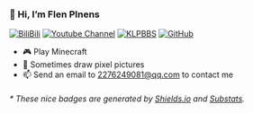 ### 👋 Hi, I’m Flen Plnens

[![BiliBili](https://img.shields.io/badge/dynamic/json?color=00A1D6&label=BiliBili&query=%24.data.totalSubs&url=https%3A%2F%2Fapi.spencerwoo.com%2Fsubstats%2F%3Fsource%3Dbilibili%26queryKey%3D502734658&logo=bilibili&logoColor=white&suffix=+Followers&style=flat-square&bilibili.svg)](https://space.bilibili.com/502734658)
[![Youtube Channel](https://img.shields.io/badge/Youtube%20Channel-Flen%20Plnens-D30C0C?logo=Youtube&style=flat-square)](https://www.youtube.com/@flenplnens1685)
[![KLPBBS](https://img.shields.io/badge/KLPBBS-FluffyPlanet982-1F9017?style=flat-square&logo=data:image/png;base64,iVBORw0KGgoAAAANSUhEUgAAACAAAAAgCAYAAABzenr0AAAAi0lEQVRYCe2WwQqAMAxDN/H/f1m3QyQILU4q8ZBe2kGp4TUFW3OICXT+/jGC31/VfQRmbyhU2QJMYM/Mx27lvuhaVvvnTK/ABOQE0iuodDtfEdf/JsBKoxuPeiJ63D9rOQELkBNIz/BuGLwjgz0xKmYgywnIBVx/pxNJhBa4qjKvSk7AAqrW6jmvCZxNqSA7VNuwJAAAAABJRU5ErkJggg==)](https://klpbbs.com/?34944)
[![GitHub](https://img.shields.io/badge/dynamic/json?color=black&label=GitHub&logo=github&query=%24.data.totalSubs&suffix=+Followers&url=https%3A%2F%2Fapi.spencerwoo.com%2Fsubstats%2F%3Fsource%3Dgithub%26queryKey%3DFlen-Plnens&style=flat-square)](https://github.com/Flen-Plnens)

- 🎮 Play Minecraft
- 🎨 Sometimes draw pixel pictures
- 📫 Send an email to 2276249081@qq.com to contact me

<h6>* These nice badges are generated by <a href="https://shields.io/">Shields.io</a> and <a href="https://github.com/spencerwooo/Substats">Substats</a>.</h6>
<!---
Flen-Plnens/Flen-Plnens is a ✨ special ✨ repository because its `README.md` (this file) appears on your GitHub profile.
You can click the Preview link to take a look at your changes.
--->
